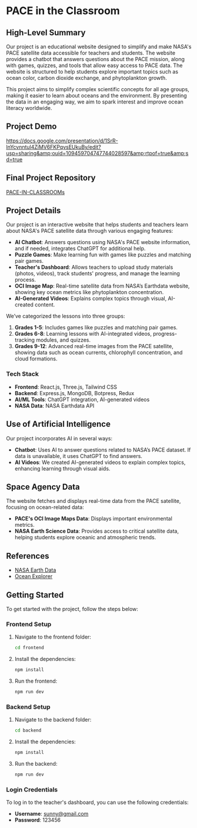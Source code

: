 
# PACE in the Classroom

## High-Level Summary

Our project is an educational website designed to simplify and make NASA's PACE satellite data accessible for teachers and students. The website provides a chatbot that answers questions about the PACE mission, along with games, quizzes, and tools that allow easy access to PACE data. The website is structured to help students explore important topics such as ocean color, carbon dioxide exchange, and phytoplankton growth.

This project aims to simplify complex scientific concepts for all age groups, making it easier to learn about oceans and the environment. By presenting the data in an engaging way, we aim to spark interest and improve ocean literacy worldwide.

## Project Demo
https://docs.google.com/presentation/d/1SrR-lnYcvnntul4ZiMV6FKPqvsEUkuBy/edit?usp=sharing&amp;ouid=109459704747744028597&amp;rtpof=true&amp;sd=true

## Final Project Repository
[PACE-IN-CLASSROOMs](https://github.com/mrskjha/PACE-IN-CLASSROOMs)

## Project Details

Our project is an interactive website that helps students and teachers learn about NASA's PACE satellite data through various engaging features:

- **AI Chatbot**: Answers questions using NASA's PACE website information, and if needed, integrates ChatGPT for additional help.
- **Puzzle Games**: Make learning fun with games like puzzles and matching pair games.
- **Teacher's Dashboard**: Allows teachers to upload study materials (photos, videos), track students' progress, and manage the learning process.
- **OCI Image Map**: Real-time satellite data from NASA’s Earthdata website, showing key ocean metrics like phytoplankton concentration.
- **AI-Generated Videos**: Explains complex topics through visual, AI-created content.

We’ve categorized the lessons into three groups:
1. **Grades 1-5**: Includes games like puzzles and matching pair games.
2. **Grades 6-8**: Learning lessons with AI-integrated videos, progress-tracking modules, and quizzes.
3. **Grades 9-12**: Advanced real-time images from the PACE satellite, showing data such as ocean currents, chlorophyll concentration, and cloud formations.

### Tech Stack

- **Frontend**: React.js, Three.js, Tailwind CSS
- **Backend**: Express.js, MongoDB, Botpress, Redux
- **AI/ML Tools**: ChatGPT integration, AI-generated videos
- **NASA Data**: NASA Earthdata API

## Use of Artificial Intelligence

Our project incorporates AI in several ways:
- **Chatbot**: Uses AI to answer questions related to NASA’s PACE dataset. If data is unavailable, it uses ChatGPT to find answers.
- **AI Videos**: We created AI-generated videos to explain complex topics, enhancing learning through visual aids.

## Space Agency Data

The website fetches and displays real-time data from the PACE satellite, focusing on ocean-related data:
- **PACE's OCI Image Maps Data**: Displays important environmental metrics.
- **NASA Earth Science Data**: Provides access to critical satellite data, helping students explore oceanic and atmospheric trends.

## References
- [NASA Earth Data](https://earthdata.nasa.gov/)
- [Ocean Explorer](https://oceanexplorer.noaa.gov/)

## Getting Started

To get started with the project, follow the steps below:

### Frontend Setup

1. Navigate to the frontend folder:
   ```bash
   cd frontend
   ```
2. Install the dependencies:
   ```bash
   npm install
   ```
3. Run the frontend:
   ```bash
   npm run dev
   ```

### Backend Setup

1. Navigate to the backend folder:
   ```bash
   cd backend
   ```
2. Install the dependencies:
   ```bash
   npm install
   ```
3. Run the backend:
   ```bash
   npm run dev
   ```

### Login Credentials

To log in to the teacher's dashboard, you can use the following credentials:

- **Username**: sunny@gmail.com
- **Password**: 123456
